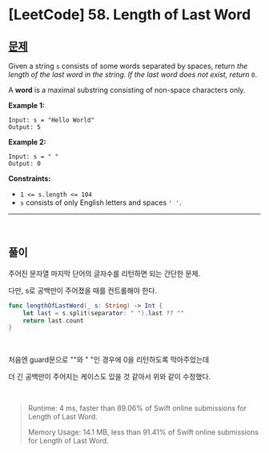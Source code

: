# [LeetCode] 58. Length of Last Word

## [문제](https://leetcode.com/problems/length-of-last-word/)

Given a string `s` consists of some words separated by spaces, return *the length of the last word in the string. If the last word does not exist, return* `0`.

A **word** is a maximal substring consisting of non-space characters only.

 

**Example 1:**

```
Input: s = "Hello World"
Output: 5
```

**Example 2:**

```
Input: s = " "
Output: 0
```

 

**Constraints:**

- `1 <= s.length <= 104`
- `s` consists of only English letters and spaces `' '`.



----

<br>

## 풀이

주어진 문자열 마지막 단어의 글자수를 리턴하면 되는 간단한 문제.

다만, s로 공백만이 주어졌을 때를 컨트롤해야 한다.

```swift
func lengthOfLastWord(_ s: String) -> Int {
    let last = s.split(separator: " ").last ?? ""
    return last.count
}
```

<br>

처음엔 guard문으로 ""와 " "인 경우에 0을 리턴하도록 막아주었는데

더 긴 공백만이 주어지는 케이스도 있을 것 같아서 위와 같이 수정했다. 

<br>

> Runtime: 4 ms, faster than 89.06% of Swift online submissions for Length of Last Word.
>
> Memory Usage: 14.1 MB, less than 91.41% of Swift online submissions for Length of Last Word.

